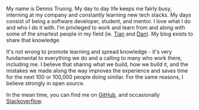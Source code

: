 My name is Dennis Truong. My day to day life keeps me fairly busy, interning at my company and constantly learning new tech stacks. My days consist of being a software developer, student, and mentor. I love what I do and who I do it with. I'm privileged to work and learn from and along with some of the smartest people in my field (ie. [Tian](http://tianzhiwang.me/) and [Dan](http://shouyang.space/)). My blog exists to share that knowledge.

It's not wrong to promote learning and spread knowledge - it's very fundamental to everything we do and a calling to many who work there, including me. I believe that sharing what we build, how we build it, and the mistakes we made along the way improves the experience and saves time for the next 100 or 100,000 people doing similar. For the same reasons, I believe strongly in open source.

In the mean time, you can find me on [GitHub](https://github.com/dt9), and occasionally [Stackoverflow](http://stackoverflow.com/users/13249/denweny).
